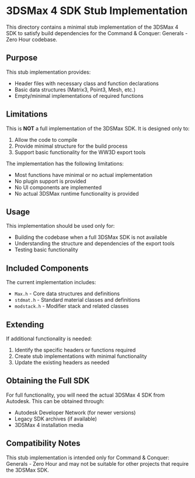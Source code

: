 # 3DSMax 4 SDK Stub Implementation

This directory contains a minimal stub implementation of the 3DSMax 4 SDK to satisfy build dependencies for the Command & Conquer: Generals - Zero Hour codebase.

## Purpose

This stub implementation provides:
- Header files with necessary class and function declarations
- Basic data structures (Matrix3, Point3, Mesh, etc.)
- Empty/minimal implementations of required functions

## Limitations

This is **NOT** a full implementation of the 3DSMax SDK. It is designed only to:
1. Allow the code to compile
2. Provide minimal structure for the build process
3. Support basic functionality for the WW3D export tools

The implementation has the following limitations:
- Most functions have minimal or no actual implementation
- No plugin support is provided
- No UI components are implemented
- No actual 3DSMax runtime functionality is provided

## Usage

This implementation should be used only for:
- Building the codebase when a full 3DSMax SDK is not available
- Understanding the structure and dependencies of the export tools
- Testing basic functionality

## Included Components

The current implementation includes:
- `Max.h` - Core data structures and definitions
- `stdmat.h` - Standard material classes and definitions
- `modstack.h` - Modifier stack and related classes

## Extending

If additional functionality is needed:
1. Identify the specific headers or functions required
2. Create stub implementations with minimal functionality
3. Update the existing headers as needed

## Obtaining the Full SDK

For full functionality, you will need the actual 3DSMax 4 SDK from Autodesk. This can be obtained through:
- Autodesk Developer Network (for newer versions)
- Legacy SDK archives (if available)
- 3DSMax 4 installation media

## Compatibility Notes

This stub implementation is intended only for Command & Conquer: Generals - Zero Hour and may not be suitable for other projects that require the 3DSMax SDK. 
